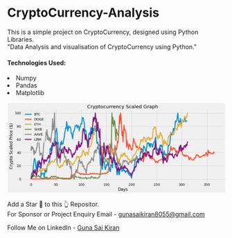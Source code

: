 # CryptoCurrency-Analysis
This is a simple project on CryptoCurrency, designed using Python Libraries.<br>
"Data Analysis and visualisation of CryptoCurrency using Python."

<h4>Technologies Used:</h4>
<li>Numpy</li>
<li>Pandas</li>
<li>Matplotlib</li>




<p align="center">
  <img src="https://github.com/Gunasaikiran/Gunasaikiran.github.io/blob/main/assets/img/crypto_graph.jpg" >
</p>

Add a Star 🌟 to this 👆 Repositor.<br>
For Sponsor or Project Enquiry
Email - gunasaikiran8055@gmail.com

Follow Me on
LinkedIn - <a href="https://www.linkedin.com/in/guna-sai-kiran-b526a2220/">Guna Sai Kiran</a>
